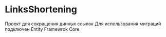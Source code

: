 # LinksShortening
Проект для сокращения динных ссылок 
Для использования миграций подключен Entity Framewrok Core

